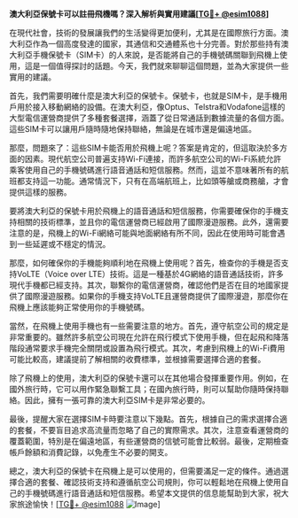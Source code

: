 **澳大利亞保號卡可以註冊飛機嗎？深入解析與實用建議[[TG💪+ @esim1088](https://t.me/s/esim1088)]**

在現代社會，技術的發展讓我們的生活變得更加便利，尤其是在國際旅行方面。澳大利亞作為一個高度發達的國家，其通信和交通體系也十分完善。對於那些持有澳大利亞手機保號卡（SIM卡）的人來說，是否能將自己的手機號碼關聯到飛機上使用，這是一個值得探討的話題。今天，我們就來聊聊這個問題，並為大家提供一些實用的建議。

首先，我們需要明確什麼是澳大利亞的保號卡。保號卡，也就是SIM卡，是手機用戶用於接入移動網絡的設備。在澳大利亞，像Optus、Telstra和Vodafone這樣的大型電信運營商提供了多種套餐選擇，涵蓋了從日常通話到數據流量的各個方面。這些SIM卡可以讓用戶隨時隨地保持聯絡，無論是在城市還是偏遠地區。

那麼，問題來了：這些SIM卡能否用於飛機上呢？答案是肯定的，但這取決於多方面的因素。現代航空公司普遍支持Wi-Fi連接，而許多航空公司的Wi-Fi系統允許乘客使用自己的手機號碼進行語音通話和短信服務。然而，這並不意味著所有的航班都支持這一功能。通常情況下，只有在高端航班上，比如頭等艙或商務艙，才會提供這樣的服務。

要將澳大利亞的保號卡用於飛機上的語音通話和短信服務，你需要確保你的手機支持相關的技術標準，並且你的電信運營商已經啟用了國際漫遊服務。此外，還需要注意的是，飛機上的Wi-Fi網絡可能與地面網絡有所不同，因此在使用時可能會遇到一些延遲或不穩定的情況。

那麼，如何確保你的手機能夠順利地在飛機上使用呢？首先，檢查你的手機是否支持VoLTE（Voice over LTE）技術。這是一種基於4G網絡的語音通話技術，許多現代手機都已經支持。其次，聯繫你的電信運營商，確認他們是否在目的地國家提供了國際漫遊服務。如果你的手機支持VoLTE且運營商提供了國際漫遊，那麼你在飛機上應該能夠正常使用你的手機號碼。

當然，在飛機上使用手機也有一些需要注意的地方。首先，遵守航空公司的規定是非常重要的。雖然許多航空公司現在允許在飛行模式下使用手機，但在起飛和降落階段通常要求手機完全關閉或設置為飛行模式。其次，考慮到飛機上的Wi-Fi費用可能比較高，建議提前了解相關的收費標準，並根據需要選擇合適的套餐。

除了飛機上的使用，澳大利亞的保號卡還可以在其他場合發揮重要作用。例如，在國外旅行時，它可以用作緊急聯繫工具；在國內旅行時，則可以幫助你隨時保持聯絡。因此，擁有一張可靠的澳大利亞SIM卡是非常必要的。

最後，提醒大家在選擇SIM卡時要注意以下幾點。首先，根據自己的需求選擇合適的套餐，不要盲目追求高流量而忽略了自己的實際需求。其次，注意查看運營商的覆蓋範圍，特別是在偏遠地區，有些運營商的信號可能會比較弱。最後，定期檢查帳戶餘額和消費記錄，以免產生不必要的開支。

總之，澳大利亞的保號卡在飛機上是可以使用的，但需要滿足一定的條件。通過選擇合適的套餐、確認技術支持和遵循航空公司規則，你可以輕鬆地在飛機上使用自己的手機號碼進行語音通話和短信服務。希望本文提供的信息能幫助到大家，祝大家旅途愉快！[[TG💪+ @esim1088](https://t.me/s/esim1088) ![Image](https://i.postimg.cc/4NQfJmqS/Snipaste-2025-05-13-00-14-12.png)]